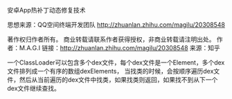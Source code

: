 安卓App热补丁动态修复技术

思想来源：QQ空间终端开发团队
http://zhuanlan.zhihu.com/magilu/20308548

著作权归作者所有。
商业转载请联系作者获得授权，非商业转载请注明出处。
作者：M.A.G.I
链接：http://zhuanlan.zhihu.com/magilu/20308548
来源：知乎

一个ClassLoader可以包含多个dex文件，每个dex文件是一个Element，多个dex文件排列成一个有序的数组dexElements，
当找类的时候，会按顺序遍历dex文件，然后从当前遍历的dex文件中找类，如果找类则返回，如果找不到从下一个dex文件继续查找。
